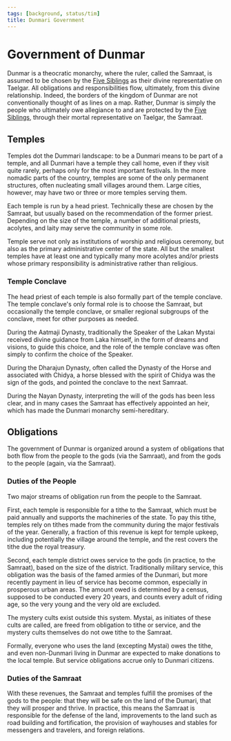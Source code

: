 ```yaml
---
tags: [background, status/tim]
title: Dunmari Government
---
```



# Government of Dunmar

Dunmar is a theocratic monarchy, where the ruler, called the Samraat, is assumed to be chosen by the [Five Siblings](<../../../../cosmology/religions/five-siblings/five-siblings.md>) as their divine representative on Taelgar. All obligations and responsibilities flow, ultimately, from this divine relationship. Indeed, the borders of the kingdom of Dunmar are not conventionally thought of as lines on a map. Rather, Dunmar is simply the people who ultimately owe allegiance to and are protected by the [Five Siblings](<../../../../cosmology/religions/five-siblings/five-siblings.md>), through their mortal representative on Taelgar, the Samraat.

## Temples

Temples dot the Dummari landscape: to be a Dunmari means to be part of a temple, and all Dunmari have a temple they call home, even if they visit quite rarely, perhaps only for the most important festivals. In the more nomadic parts of the country, temples are some of the only permanent structures, often nucleating small villages around them. Large cities, however, may have two or three or more temples serving them. 

Each temple is run by a head priest. Technically these are chosen by the Samraat, but usually based on the recommendation of the former priest. Depending on the size of the temple, a number of additional priests, acolytes, and laity may serve the community in some role. 

Temple serve not only as institutions of worship and religious ceremony, but also as the primary administrative center of the state. All but the smallest temples have at least one and typically many more acolytes and/or priests whose primary responsibility is administrative rather than religious. 
### Temple Conclave

The head priest of each temple is also formally part of the temple conclave. The temple conclave's only formal role is to choose the Samraat, but occasionally the temple conclave, or smaller regional subgroups of the conclave, meet for other purposes as needed.

During the Aatmaji Dynasty, traditionally the Speaker of the Lakan Mystai received divine guidance from Laka himself, in the form of dreams and visions, to guide this choice, and the role of the temple conclave was often simply to confirm the choice of the Speaker. 

During the Dharajun Dynasty, often called the Dynasty of the Horse and associated with Chidya, a horse blessed with the spirit of Chidya was the sign of the gods, and pointed the conclave to the next Samraat. 

During the Nayan Dynasty, interpreting the will of the gods has been less clear, and in many cases the Samraat has effectively appointed an heir, which has made the Dunmari monarchy semi-hereditary. 

## Obligations

The government of Dunmar is organized around a system of obligations that both flow from the people to the gods (via the Samraat), and from the gods to the people (again, via the Samraat). 
### Duties of the People

Two major streams of obligation run from the people to the Samraat. 

First, each temple is responsible for a tithe to the Samraat, which must be paid annually and supports the machineries of the state. To pay this tithe, temples rely on tithes made from the community during the major festivals of the year. Generally, a fraction of this revenue is kept for temple upkeep, including potentially the village around the temple, and the rest covers the tithe due the royal treasury. 

Second, each temple district owes service to the gods (in practice, to the Samraat), based on the size of the district. Traditionally military service, this obligation was the basis of the famed armies of the Dunmari, but more recently payment in lieu of service has become common, especially in prosperous urban areas. The amount owed is determined by a census, supposed to be conducted every 20 years, and counts every adult of riding age, so the very young and the very old are excluded. 

The mystery cults exist outside this system. Mystai, as initiates of these cults are called, are freed from obligation to tithe or service, and the mystery cults themselves do not owe tithe to the Samraat. 

Formally, everyone who uses the land (excepting Mystai) owes the tithe, and even non-Dunmari living in Dunmar are expected to make donations to the local temple. But service obligations accrue only to Dunmari citizens. 
### Duties of the Samraat

With these revenues, the Samraat and temples fulfill the promises of the gods to the people: that they will be safe on the land of the Dumari, that they will prosper and thrive. In practice, this means the Samraat is responsible for the defense of the land, improvements to the land such as road building and fortification, the provision of wayhouses and stables for messengers and travelers, and foreign relations.
